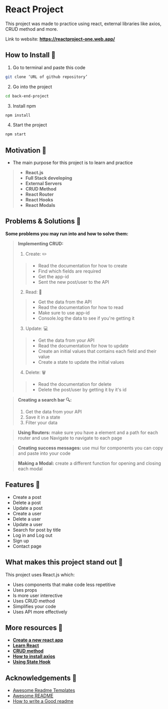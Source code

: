 # React Project

This project was made to practice using react,
external libraries like axios, CRUD method and more.

Link to website: <b><a>https://reactproject-one.web.app/</a></b>


## How to Install 📲

1. Go to terminal and paste this code

```sh
git clone ‘URL of github repository’
```

2. Go into the project

```sh
cd back-end-project
```

3. Install npm

```sh
npm install
```

4. Start the project

```sh
npm start
```

## Motivation 🙌

- The main purpose for this project is to learn and practice

> - **React.js**
> - **Full Stack developing**
> - **External Servers**
> - **CRUD Method**
> - **React Router**
> - **React Hooks**
> - **React Modals**

## Problems & Solutions 💭

**Some problems you may run into and how to solve them:**

> **Implementing CRUD:**
>
> 1. Create: ✏️
>
> > - Read the documentation for how to create
> > - Find which fields are required
> > - Get the app-id
> > - Sent the new post/user to the API
>
> 2. Read: 📖
>
> > - Get the data from the API
> > - Read the documentation for how to read
> > - Make sure to use app-id
> > - Console.log the data to see if you're getting it
>
> 3. Update: 💻
>
> > - Get the data from your API
> > - Read the documentation for how to update
> > - Create an initial values that contains each field and their value
> > - Create a state to update the initial values
>
> 4. Delete: 🗑
>
> > - Read the documentation for delete
> > - Delete the post/user by getting it by it's id

> **Creating a search bar 🔍:**
>
> 1. Get the data from your API
> 2. Save it in a state
> 3. Filter your data

> **Using Routers:** make sure you have a element and a path for each router and use Navigate to navigate to each page

> **Creating success messages:** use mui for components you can copy and paste into your code

> **Making a Modal:** create a different function for opening and closing each modal

## Features 📝

- Create a post
- Delete a post
- Update a post
- Create a user
- Delete a user
- Update a user
- Search for post by title
- Log in and Log out
- Sign up
- Contact page

## What makes this project stand out 📌

This project uses React.js which:

- Uses components that make code less repetitive
- Uses props
- Is more user interective
- Uses CRUD method
- Simplifies your code
- Uses API more effectively


## More resources 📃

- **<a href="https://reactjs.org/docs/create-a-new-react-app.html">Create a new react app</a>**
- **<a href="https://www.codecademy.com/learn/react-101">Learn React</a>**
- **<a href="https://www.freecodecamp.org/news/crud-operations-explained/">CRUD method</a>**
- **<a href="https://www.npmjs.com/package/axios">How to install axios</a>**
- **<a href="https://reactjs.org/docs/hooks-state.html">Using State Hook</a>**

## Acknowledgements 🤝

- [Awesome Readme Templates](https://awesomeopensource.com/project/elangosundar/awesome-README-templates)
- [Awesome README](https://github.com/matiassingers/awesome-readme)
- [How to write a Good readme](https://bulldogjob.com/news/449-how-to-write-a-good-readme-for-your-github-project)
